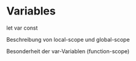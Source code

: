 # Variables
 let var const

Beschreibung von local-scope und global-scope

Besonderheit der var-Variablen (function-scope)
